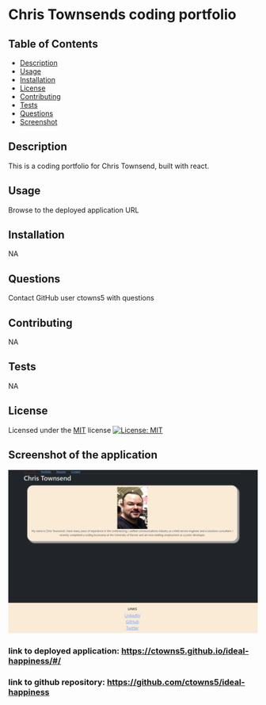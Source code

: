 
  # Chris Townsends coding portfolio

  ## Table of Contents
  - [Description](#Description)
  - [Usage](#Usage)
  - [Installation](#Installation)
  - [License](#License)
  - [Contributing](#Contributing)
  - [Tests](#Tests)
  - [Questions](#Questions)
  - [Screenshot](#Screenshot)

  ## Description
  This is a coding portfolio for Chris Townsend, built with react.

  ## Usage
  Browse to the deployed application URL

  ## Installation
  NA

  ## Questions
  Contact GitHub user ctowns5 with questions

  ## Contributing
  NA

  ## Tests
  NA

  ## License
  Licensed under the [MIT](https://opensource.org/licenses/MIT) license
  [![License: MIT](https://img.shields.io/badge/License-MIT-yellow.svg)](https://opensource.org/licenses/MIT)
  
  ## Screenshot of the application
   ![application](/src/assets/portfolio.png)

   ### link to deployed application: https://ctowns5.github.io/ideal-happiness/#/

   ### link to github repository: https://github.com/ctowns5/ideal-happiness
